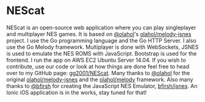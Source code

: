 # NEScat

NEScat is an open-source web application where you can play singleplayer and multiplayer NES games.
      It is based on <a href="https://github.com/olahol">@olahol</a>'s <a href="https://github.com/olahol/melody-jsnes">olahol/melody-jsnes</a> project.
      I use the Go programming language and the Go HTTP Server. I also use the Go Melody framework. Multiplayer is done with WebSockets, JSNES is used to emulate the NES ROMS with JavaScript. Bootstrap is used for the frontend. I run the app on AWS EC2 Ubuntu Server 14.04.
      If you wish to contribute, use our code or look at how things are done feel free to head over to my GitHub page: <a href="https://github.com/gg2001/NEScat">gg2001/NEScat</a>.
      Many thanks to <a href="https://github.com/olahol">@olahol</a> for the original <a href="https://github.com/olahol/melody-jsnes">olahol/melody-jsnes</a> and the <a href="https://github.com/olahol/melody">olahol/melody</a> framework. Also many thanks to <a href="https://github.com/bfirsh">@bfirsh</a> for creating the JavaScript NES Emulator, <a href="https://github.com/bfirsh/jsnes">bfirsh/jsnes</a>.
      An Ionic iOS application is in the works, stay tuned for that!
